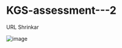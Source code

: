 # KGS-assessment---2
URL Shrinkar


![image](https://user-images.githubusercontent.com/104199818/214492500-91e3bd7f-95b3-4c17-8633-d558a520c8ee.png)
